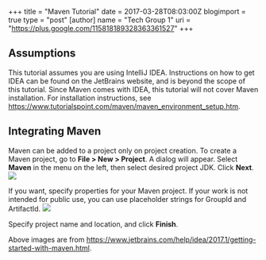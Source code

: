 +++
title = "Maven Tutorial"
date = 2017-03-28T08:03:00Z
blogimport = true 
type = "post"
[author]
	name = "Tech Group 1"
	uri = "https://plus.google.com/115818189328363361527"
+++
## Assumptions

This tutorial assumes you are using IntelliJ IDEA. Instructions on how
to get IDEA can be found on the JetBrains website, and is beyond the
scope of this tutorial. Since Maven comes with IDEA, this tutorial will
not cover Maven installation. For installation instructions, see
https://www.tutorialspoint.com/maven/maven_environment_setup.htm.

## Integrating Maven

Maven can be added to a project only on project creation. To create a
Maven project, go to **File > New > Project**. A dialog will appear.
Select **Maven** in the menu on the left, then select desired project
JDK. Click **Next**.
<img src="https://www.jetbrains.com/help/img/idea/2017.1/creat_maven_project.png"/>

If you want, specify properties for your Maven project. If your work is
not intended for public use, you can use placeholder strings for GroupId
and ArtifactId.
<img src="https://www.jetbrains.com/help/img/idea/2017.1/new_maven_proj.png"/>

Specify project name and location, and click **Finish**.

Above images are from
https://www.jetbrains.com/help/idea/2017.1/getting-started-with-maven.html.

